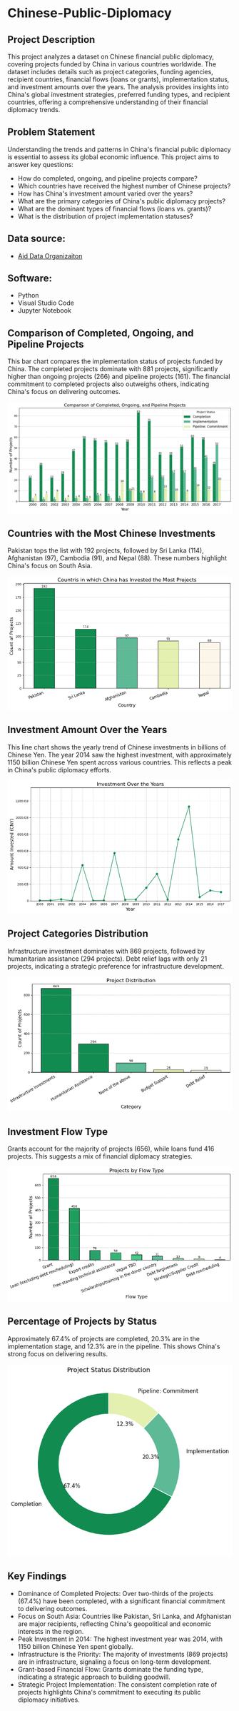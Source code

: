 # Chinese-Public-Diplomacy
## Project Description
This project analyzes a dataset on Chinese financial public diplomacy, covering projects funded by China in various countries worldwide. The dataset includes details such as project categories, funding agencies, recipient countries, financial flows (loans or grants), implementation status, and investment amounts over the years. The analysis provides insights into China's global investment strategies, preferred funding types, and recipient countries, offering a comprehensive understanding of their financial diplomacy trends.

## Problem Statement
Understanding the trends and patterns in China's financial public diplomacy is essential to assess its global economic influence. This project aims to answer key questions:
- How do completed, ongoing, and pipeline projects compare?
- Which countries have received the highest number of Chinese projects?
- How has China's investment amount varied over the years?
- What are the primary categories of China's public diplomacy projects?
- What are the dominant types of financial flows (loans vs. grants)?
- What is the distribution of project implementation statuses?

## Data source:
- [Aid Data Organizaiton](https://www.aiddata.org/)

## Software:
- Python
- Visual Studio Code
- Jupyter Notebook

## Comparison of Completed, Ongoing, and Pipeline Projects
This bar chart compares the implementation status of projects funded by China. The completed projects dominate with 881 projects, significantly higher than ongoing projects (266) and pipeline projects (161). The financial commitment to completed projects also outweighs others, indicating China's focus on delivering outcomes.

![Status Comparison](.\Visualizations/Comparison%20of%20completed,%20ongoing%20and%20pipeline%20projects.png)

## Countries with the Most Chinese Investments
Pakistan tops the list with 192 projects, followed by Sri Lanka (114), Afghanistan (97), Cambodia (91), and Nepal (88). These numbers highlight China's focus on South Asia.

![Countries in which china has invested the most project](.\Visualizations/Countries%20in%20which%20china%20has%20invested%20the%20most%20projects.png)

## Investment Amount Over the Years
This line chart shows the yearly trend of Chinese investments in billions of Chinese Yen. The year 2014 saw the highest investment, with approximately 1150 billion Chinese Yen spent across various countries. This reflects a peak in China's public diplomacy efforts.

![China's international diplomacy spendings](.\Visualizations/China's%20international%20diplomacy%20spendings.png)

## Project Categories Distribution
Infrastructure investment dominates with 869 projects, followed by humanitarian assistance (294 projects). Debt relief lags with only 21 projects, indicating a strategic preference for infrastructure development.

![Projects Count by main categories](.\Visualizations/Projects%20Count%20by%20main%20categories.png)

## Investment Flow Type
Grants account for the majority of projects (656), while loans fund 416 projects. This suggests a mix of financial diplomacy strategies.

![Projects Flow Types](.\Visualizations/Projects%20Count%20by%20type.png)

## Percentage of Projects by Status
Approximately 67.4% of projects are completed, 20.3% are in the implementation stage, and 12.3% are in the pipeline. This shows China's strong focus on delivering results.

![Status Percentage](.\Visualizations/Projects%20Status.png)

## Key Findings
- Dominance of Completed Projects: Over two-thirds of the projects (67.4%) have been completed, with a significant financial commitment to delivering outcomes.
- Focus on South Asia: Countries like Pakistan, Sri Lanka, and Afghanistan are major recipients, reflecting China's geopolitical and economic interests in the region.
- Peak Investment in 2014: The highest investment year was 2014, with 1150 billion Chinese Yen spent globally.
- Infrastructure is the Priority: The majority of investments (869 projects) are in infrastructure, signaling a focus on long-term development.
- Grant-based Financial Flow: Grants dominate the funding type, indicating a strategic approach to building goodwill.
- Strategic Project Implementation: The consistent completion rate of projects highlights China's commitment to executing its public diplomacy initiatives.
